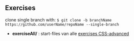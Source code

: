 ## Exercises

clone single branch with: `$ git clone -b branchName https://github.com/userName/repoName --single-branch`

- **exerciseAll/** : start-files van alle [exercises CSS-advanced](https://kuleuven-diepenbeek.github.io/fsweb-course/frontend/css_advanced/#opdrachten)

